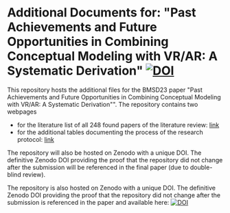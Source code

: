 
# Additional Documents for: "Past Achievements and Future Opportunities in Combining Conceptual Modeling with VR/AR: A Systematic Derivation" [![DOI](https://zenodo.org/badge/todo.svg)](https://zenodo.org/badge/latestdoi/todo)



This repository hosts the additional files for the BMSD23 paper "Past Achievements and Future Opportunities in Combining Conceptual Modeling with VR/AR: A Systematic Derivation"".
The repository contains two webpages 
- for the literature list of all 248 found papers of the literature review: [link](https://fabian-muff.github.io/BMSD23/)
- for the additional tables documenting the process of the research protocol: [link](https://fabian-muff.github.io/BMSD23/additional_tables.html)

The repository will also be hosted on Zenodo with a unique DOI. The definitive Zenodo DOI providing the proof that the repository did not change after the submission will be referenced in the final paper (due to double-blind review).


The repository is also hosted on Zenodo with a unique DOI. The definitive Zenodo DOI providing the proof that the repository did not change after the submission is referenced in the paper and available here: [![DOI](https://zenodo.org/badge/toso.svg)](https://zenodo.org/badge/latestdoi/todo)

